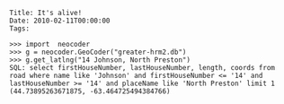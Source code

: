    Title: It's alive!
    Date: 2010-02-11T00:00:00
    Tags:

```
>>> import  neocoder
>>> g = neocoder.GeoCoder("greater-hrm2.db")
>>> g.get_latlng("14 Johnson, North Preston")
SQL: select firstHouseNumber, lastHouseNumber, length, coords from road where name like 'Johnson' and firstHouseNumber <= '14' and lastHouseNumber >= '14' and placeName like 'North Preston' limit 1
(44.73895263671875, -63.464725494384766)
```
